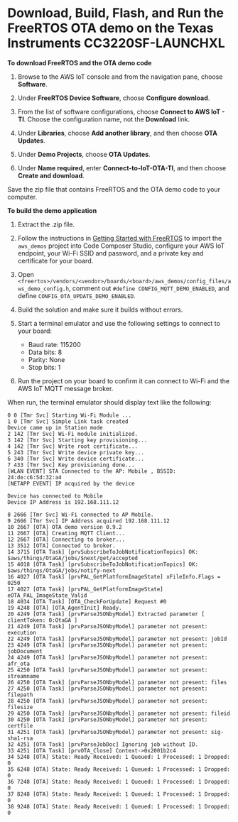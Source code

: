 # Download, Build, Flash, and Run the FreeRTOS OTA demo on the Texas Instruments CC3220SF\-LAUNCHXL<a name="download-ota-ti"></a><a name="download-demo"></a>

**To download FreeRTOS and the OTA demo code**

1. Browse to the AWS IoT console and from the navigation pane, choose **Software**\.

1. Under **FreeRTOS Device Software**, choose **Configure download**\.

1. From the list of software configurations, choose **Connect to AWS IoT \- TI**\. Choose the configuration name, not the **Download** link\.

1. Under **Libraries**, choose **Add another library**, and then choose **OTA Updates**\.

1. Under **Demo Projects**, choose **OTA Updates**\.

1. Under **Name required**, enter **Connect\-to\-IoT\-OTA\-TI**, and then choose **Create and download**\.

Save the zip file that contains FreeRTOS and the OTA demo code to your computer\. <a name="build-demo"></a>

**To build the demo application**

1. Extract the \.zip file\.

1. Follow the instructions in [Getting Started with FreeRTOS](freertos-getting-started.md) to import the `aws_demos` project into Code Composer Studio, configure your AWS IoT endpoint, your Wi\-Fi SSID and password, and a private key and certificate for your board\.

1.  Open `<freertos>/vendors/<vendor>/boards/<board>/aws_demos/config_files/aws_demo_config.h`, comment out `#define CONFIG_MQTT_DEMO_ENABLED`, and define `CONFIG_OTA_UPDATE_DEMO_ENABLED`\.

1. Build the solution and make sure it builds without errors\.

1. Start a terminal emulator and use the following settings to connect to your board:
   + Baud rate: 115200
   + Data bits: 8
   + Parity: None
   + Stop bits: 1

1. Run the project on your board to confirm it can connect to Wi\-Fi and the AWS IoT MQTT message broker\.

When run, the terminal emulator should display text like the following:

```
0 0 [Tmr Svc] Starting Wi-Fi Module ...
1 0 [Tmr Svc] Simple Link task created
Device came up in Station mode
2 142 [Tmr Svc] Wi-Fi module initialized.
3 142 [Tmr Svc] Starting key provisioning...
4 142 [Tmr Svc] Write root certificate...
5 243 [Tmr Svc] Write device private key...
6 340 [Tmr Svc] Write device certificate...
7 433 [Tmr Svc] Key provisioning done...
[WLAN EVENT] STA Connected to the AP: Mobile , BSSID: 24:de:c6:5d:32:a4
[NETAPP EVENT] IP acquired by the device

Device has connected to Mobile
Device IP Address is 192.168.111.12

8 2666 [Tmr Svc] Wi-Fi connected to AP Mobile.
9 2666 [Tmr Svc] IP Address acquired 192.168.111.12
10 2667 [OTA] OTA demo version 0.9.2
11 2667 [OTA] Creating MQTT Client...
12 2667 [OTA] Connecting to broker...
13 3512 [OTA] Connected to broker.
14 3715 [OTA Task] [prvSubscribeToJobNotificationTopics] OK: $aws/things/OtaGA/jobs/$next/get/accepted
15 4018 [OTA Task] [prvSubscribeToJobNotificationTopics] OK: $aws/things/OtaGA/jobs/notify-next
16 4027 [OTA Task] [prvPAL_GetPlatformImageState] xFileInfo.Flags = 0250
17 4027 [OTA Task] [prvPAL_GetPlatformImageState] eOTA_PAL_ImageState_Valid
18 4034 [OTA Task] [OTA_CheckForUpdate] Request #0
19 4248 [OTA] [OTA_AgentInit] Ready.
20 4249 [OTA Task] [prvParseJSONbyModel] Extracted parameter [ clientToken: 0:OtaGA ]
21 4249 [OTA Task] [prvParseJSONbyModel] parameter not present: execution
22 4249 [OTA Task] [prvParseJSONbyModel] parameter not present: jobId
23 4249 [OTA Task] [prvParseJSONbyModel] parameter not present: jobDocument
24 4249 [OTA Task] [prvParseJSONbyModel] parameter not present: afr_ota
25 4250 [OTA Task] [prvParseJSONbyModel] parameter not present: streamname
26 4250 [OTA Task] [prvParseJSONbyModel] parameter not present: files
27 4250 [OTA Task] [prvParseJSONbyModel] parameter not present: filepath
28 4250 [OTA Task] [prvParseJSONbyModel] parameter not present: filesize
29 4250 [OTA Task] [prvParseJSONbyModel] parameter not present: fileid
30 4250 [OTA Task] [prvParseJSONbyModel] parameter not present: certfile
31 4251 [OTA Task] [prvParseJSONbyModel] parameter not present: sig-sha1-rsa
32 4251 [OTA Task] [prvParseJobDoc] Ignoring job without ID.
33 4251 [OTA Task] [prvOTA_Close] Context->0x2001b2c4
34 5248 [OTA] State: Ready Received: 1 Queued: 1 Processed: 1 Dropped: 0
35 6248 [OTA] State: Ready Received: 1 Queued: 1 Processed: 1 Dropped: 0
36 7248 [OTA] State: Ready Received: 1 Queued: 1 Processed: 1 Dropped: 0
37 8248 [OTA] State: Ready Received: 1 Queued: 1 Processed: 1 Dropped: 0
38 9248 [OTA] State: Ready Received: 1 Queued: 1 Processed: 1 Dropped: 0
```